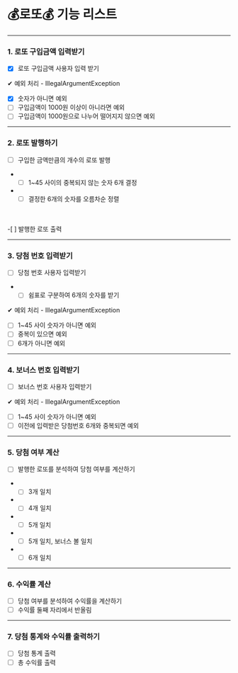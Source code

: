 # 💰로또💰 기능 리스트

---

### 1. 로또 구입금액 입력받기
-[x] 로또 구입금액 사용자 입력 받기

✔ 예외 처리 - IllegalArgumentException
-[x] 숫자가 아니면 예외
-[ ] 구입금액이 1000원 이상이 아니라면 예외
-[ ] 구입금액이 1000원으로 나누어 떨어지지 않으면 예외

---

### 2. 로또 발행하기
-[ ] 구입한 금액만큼의 개수의 로또 발행
- -[ ] 1~45 사이의 중복되지 않는 숫자 6개 결정
- -[ ] 결정한 6개의 숫자를 오름차순 정렬
<br/>
<br/>
-[ ] 발행한 로또 출력

---
### 3. 당첨 번호 입력받기
-[ ] 당첨 번호 사용자 입력받기
- -[ ] 쉼표로 구분하여 6개의 숫자를 받기

✔ 예외 처리 - IllegalArgumentException
-[ ] 1~45 사이 숫자가 아니면 예외
-[ ] 중복이 있으면 예외
-[ ] 6개가 아니면 예외

---
### 4. 보너스 번호 입력받기
-[ ] 보너스 번호 사용자 입력받기

✔ 예외 처리 - IllegalArgumentException
-[ ] 1~45 사이 숫자가 아니면 예외
-[ ] 이전에 입력받은 당첨번호 6개와 중복되면 예외

---
### 5. 당첨 여부 계산
-[ ] 발행한 로또를 분석하여 당첨 여부를 계산하기
- -[ ] 3개 일치
- -[ ] 4개 일치
- -[ ] 5개 일치
- -[ ] 5개 일치, 보너스 볼 일치
- -[ ] 6개 일치

---
### 6. 수익률 계산
-[ ] 당첨 여부를 분석하여 수익률을 계산하기
-[ ] 수익률 둘째 자리에서 반올림

---
### 7. 당첨 통계와 수익률 출력하기
-[ ] 당첨 통계 출력
-[ ] 총 수익률 출력
